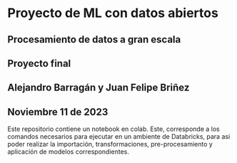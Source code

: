 # Proyecto de ML con datos abiertos
## Procesamiento de datos a gran escala
## Proyecto final
## Alejandro Barragán y Juan Felipe Briñez
## Noviembre 11 de 2023


Este repositorio contiene un notebook en colab. Este, corresponde a los comandos necesarios para ejecutar en un ambiente de Databricks, para asi poder realizar la importación, transformaciones, pre-procesamiento y aplicación de modelos correspondientes.
